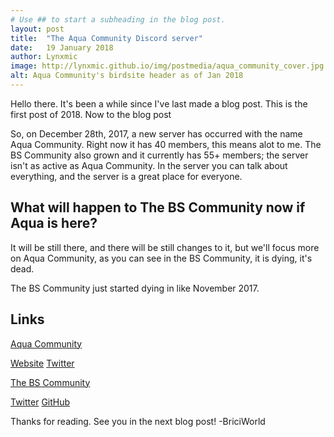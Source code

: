 ```yaml
---
# Use ## to start a subheading in the blog post.
layout: post
title:  "The Aqua Community Discord server"
date:   19 January 2018
author: Lynxmic
image: http://lynxmic.github.io/img/postmedia/aqua_community_cover.jpg # default: https://lynxmic.github.io/img/placeholder.png
alt: Aqua Community's birdsite header as of Jan 2018
---
```

Hello there. It's been a while since I've last made a blog post. This is the first post of 2018. Now to the blog post

So, on December 28th, 2017, a new server has occurred with the name Aqua Community. Right now it has 40 members, this means alot to me. The BS Community also grown and it currently has 55+ members; the server isn't as active as Aqua Community. In the server you can talk about everything, and the server is a great place for everyone.

## What will happen to The BS Community now if Aqua is here?
It will be still there, and there will be still changes to it, but we'll focus more on Aqua Community, as you can see in the BS Community, it is dying, it's dead.

The BS Community just started dying in like November 2017.

## Links
[Aqua Community][aqua]

[Website][Website]
[Twitter][Twitter-aqua]

[The BS Community][bs]

[Twitter][Twitter-bs]
[GitHub][GitHub]

Thanks for reading. See you in the next blog post!
-BriciWorld

[aqua]: https://discord.gg/8NP6NNu
[Website]: http://aquacommunity.ml
[Twitter-aqua]: https://twitter.com/AquaDiscord
[bs]: https://discord.gg/y36uj4u
[Twitter-bs]: https://twitter.com/BSDiscord
[GitHub]: https://github.com/bw-lounge
